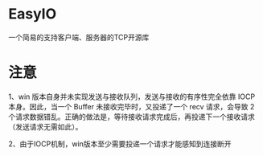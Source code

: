 # EasyIO
一个简易的支持客户端、服务器的TCP开源库

# 注意
1、win 版本自身并未实现发送与接收队列，发送与接收的有序性完全依靠 IOCP 本身。因此，当一个 Buffer 未接收完毕时，又投递了一个 recv 请求，会导致 2 个请求数据错乱。正确的做法是，等待接收请求完成后，再投递下一个接收请求（发送请求无需如此）。

2、由于IOCP机制，win版本至少需要投递一个请求才能感知到连接断开
